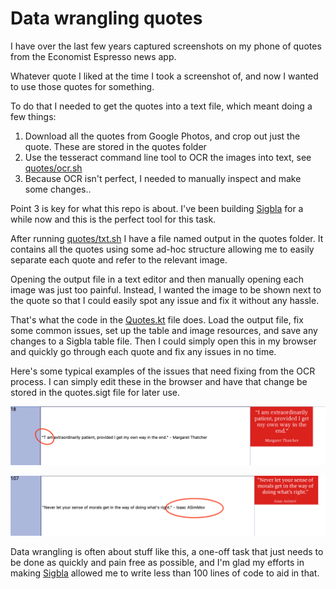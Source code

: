 # Data wrangling quotes

I have over the last few years captured screenshots on my phone of quotes from the Economist Espresso news app.

Whatever quote I liked at the time I took a screenshot of, and now I wanted to use those quotes for something.

To do that I needed to get the quotes into a text file, which meant doing a few things:

1. Download all the quotes from Google Photos, and crop out just the quote. These are stored in the quotes folder
2. Use the tesseract command line tool to OCR the images into text, see [quotes/ocr.sh](quotes/ocr.sh)
3. Because OCR isn't perfect, I needed to manually inspect and make some changes..

Point 3 is key for what this repo is about. I've been building [Sigbla](https://github.com/sigbla/sigbla-app/) for a
while now and this is the perfect tool for this task.

After running [quotes/txt.sh](quotes/txt.sh) I have a file named output in the quotes folder. It contains all the
quotes using some ad-hoc structure allowing me to easily separate each quote and refer to the relevant image.

Opening the output file in a text editor and then manually opening each image was just too painful. Instead, I wanted
the image to be shown next to the quote so that I could easily spot any issue and fix it without any
hassle.

That's what the code in the [Quotes.kt](src/main/kotlin/Quotes.kt) file does. Load the output file, fix some common
issues, set up the table and image resources, and save any changes to a Sigbla table file. Then I could simply open
this in my browser and quickly go through each quote and fix any issues in no time.

Here's some typical examples of the issues that need fixing from the OCR process. I can simply edit these in the browser
and have that change be stored in the quotes.sigt file for later use.

![Issue 1](example-issues/issue1.png)

![Issue 2](example-issues/issue2.png)

Data wrangling is often about stuff like this, a one-off task that just needs to be done as quickly and pain free as
possible, and I'm glad my efforts in making [Sigbla](https://sigbla.app) allowed me to write less than 100 lines of
code to aid in that.

